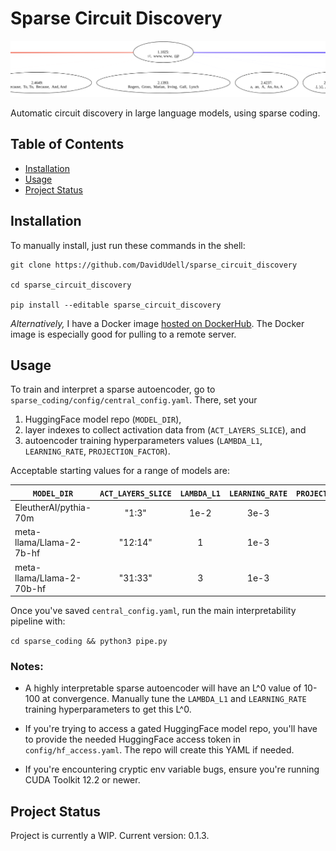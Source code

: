 # Sparse Circuit Discovery
![Feature graph](header.png)

Automatic circuit discovery in large language models, using sparse coding.

## Table of Contents
- [Installation](#installation)
- [Usage](#usage)
- [Project Status](#project-status)

## Installation
To manually install, just run these commands in the shell:
```
git clone https://github.com/DavidUdell/sparse_circuit_discovery

cd sparse_circuit_discovery

pip install --editable sparse_circuit_discovery
```
_Alternatively,_ I have a Docker image [hosted on
DockerHub](https://hub.docker.com/r/davidudell/sparse_circuit_discovery). The
Docker image is especially good for pulling to a remote server.

## Usage
To train and interpret a sparse autoencoder, go to
`sparse_coding/config/central_config.yaml`. There, set your

1. HuggingFace model
repo (`MODEL_DIR`),
2. layer indexes to collect activation data from
(`ACT_LAYERS_SLICE`), and
3. autoencoder training hyperparameters values (`LAMBDA_L1`,
`LEARNING_RATE`, `PROJECTION_FACTOR`).

Acceptable starting values for a range of models are:

|`MODEL_DIR`|`ACT_LAYERS_SLICE`|`LAMBDA_L1`|`LEARNING_RATE`| `PROJECTION_FACTOR`|
|---|:---:|:---:|:---:|:---:|
|EleutherAI/pythia-70m | "1:3" | 1e-2 | 3e-3 | 10 |
|meta-llama/Llama-2-7b-hf | "12:14" | 1 | 1e-3 | 10 |
|meta-llama/Llama-2-70b-hf | "31:33" | 3 | 1e-3 | 10 |

Once you've saved `central_config.yaml`, run the main interpretability pipeline
with:

`cd sparse_coding && python3 pipe.py`

### Notes:
- A highly interpretable sparse autoencoder will have an L^0 value of 10-100 at
  convergence. Manually tune the `LAMBDA_L1` and `LEARNING_RATE` training
  hyperparameters to get this L^0.

- If you're trying to access a gated HuggingFace model repo, you'll have to
  provide the needed HuggingFace access token in `config/hf_access.yaml`. The
  repo will create this YAML if needed.

- If you're encountering cryptic env variable bugs, ensure you're running CUDA
  Toolkit 12.2 or newer.

## Project Status
Project is currently a WIP. Current version: 0.1.3.
